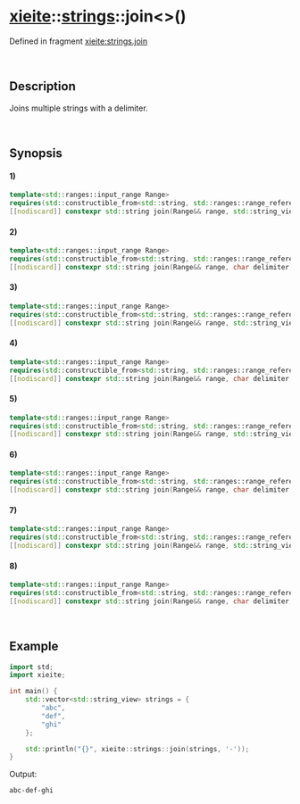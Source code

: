 # [xieite](../../xieite.md)\:\:[strings](../../strings.md)\:\:join\<\>\(\)
Defined in fragment [xieite:strings.join](../../../src/strings/join.cpp)

&nbsp;

## Description
Joins multiple strings with a delimiter.

&nbsp;

## Synopsis
#### 1)
```cpp
template<std::ranges::input_range Range>
requires(std::constructible_from<std::string, std::ranges::range_reference_t<Range>>)
[[nodiscard]] constexpr std::string join(Range&& range, std::string_view delimiter = "", std::string_view prefix = "", std::string_view suffix = "") noexcept;
```
#### 2)
```cpp
template<std::ranges::input_range Range>
requires(std::constructible_from<std::string, std::ranges::range_reference_t<Range>>)
[[nodiscard]] constexpr std::string join(Range&& range, char delimiter, std::string_view prefix = "", std::string_view suffix = "") noexcept;
```
#### 3)
```cpp
template<std::ranges::input_range Range>
requires(std::constructible_from<std::string, std::ranges::range_reference_t<Range>>)
[[nodiscard]] constexpr std::string join(Range&& range, std::string_view delimiter, char prefix, std::string_view suffix = "") noexcept;
```
#### 4)
```cpp
template<std::ranges::input_range Range>
requires(std::constructible_from<std::string, std::ranges::range_reference_t<Range>>)
[[nodiscard]] constexpr std::string join(Range&& range, char delimiter, char prefix, std::string_view suffix = "") noexcept;
```
#### 5)
```cpp
template<std::ranges::input_range Range>
requires(std::constructible_from<std::string, std::ranges::range_reference_t<Range>>)
[[nodiscard]] constexpr std::string join(Range&& range, std::string_view delimiter, std::string_view prefix, char suffix) noexcept;
```
#### 6)
```cpp
template<std::ranges::input_range Range>
requires(std::constructible_from<std::string, std::ranges::range_reference_t<Range>>)
[[nodiscard]] constexpr std::string join(Range&& range, char delimiter, std::string_view prefix, std::string_view suffix) noexcept;
```
#### 7)
```cpp
template<std::ranges::input_range Range>
requires(std::constructible_from<std::string, std::ranges::range_reference_t<Range>>)
[[nodiscard]] constexpr std::string join(Range&& range, std::string_view delimiter, char prefix, char suffix) noexcept;
```
#### 8)
```cpp
template<std::ranges::input_range Range>
requires(std::constructible_from<std::string, std::ranges::range_reference_t<Range>>)
[[nodiscard]] constexpr std::string join(Range&& range, char delimiter, char prefix, char suffix) noexcept;
```

&nbsp;

## Example
```cpp
import std;
import xieite;

int main() {
    std::vector<std::string_view> strings = {
        "abc",
        "def",
        "ghi"
    };

    std::println("{}", xieite::strings::join(strings, '-'));
}
```
Output:
```
abc-def-ghi
```
